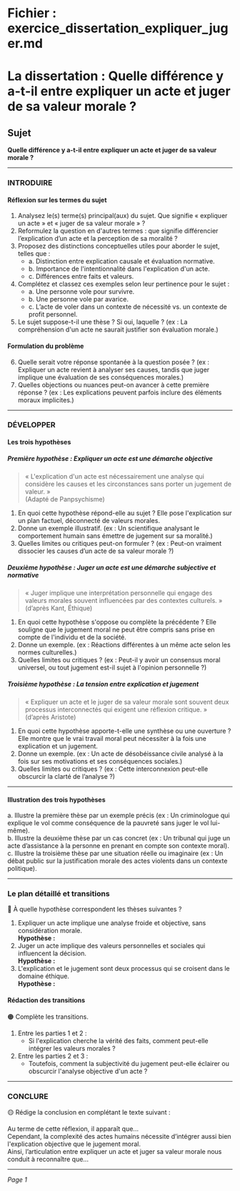 # Fichier : exercice_dissertation_expliquer_juger.md

# La dissertation : Quelle différence y a-t-il entre expliquer un acte et juger de sa valeur morale ?

## Sujet
**Quelle différence y a-t-il entre expliquer un acte et juger de sa valeur morale ?**

---

### INTRODUIRE

#### Réflexion sur les termes du sujet

1. Analysez le(s) terme(s) principal(aux) du sujet. Que signifie « expliquer un acte » et « juger de sa valeur morale » ?
2. Reformulez la question en d'autres termes : que signifie différencier l’explication d’un acte et la perception de sa moralité ?
3. Proposez des distinctions conceptuelles utiles pour aborder le sujet, telles que :
   - a. Distinction entre explication causale et évaluation normative.
   - b. Importance de l'intentionnalité dans l'explication d'un acte.
   - c. Différences entre faits et valeurs.
4. Complétez et classez ces exemples selon leur pertinence pour le sujet :
   - a. Une personne vole pour survivre.
   - b. Une personne vole par avarice.
   - c. L’acte de voler dans un contexte de nécessité vs. un contexte de profit personnel.
5. Le sujet suppose-t-il une thèse ? Si oui, laquelle ? (ex : La compréhension d'un acte ne saurait justifier son évaluation morale.)

#### Formulation du problème

6. Quelle serait votre réponse spontanée à la question posée ? (ex : Expliquer un acte revient à analyser ses causes, tandis que juger implique une évaluation de ses conséquences morales.)
7. Quelles objections ou nuances peut-on avancer à cette première réponse ? (ex : Les explications peuvent parfois inclure des éléments moraux implicites.)

---

### DÉVELOPPER

#### Les trois hypothèses

##### Première hypothèse : Expliquer un acte est une démarche objective

> « L'explication d'un acte est nécessairement une analyse qui considère les causes et les circonstances sans porter un jugement de valeur. »  
> (Adapté de Panpsychisme)

1. En quoi cette hypothèse répond-elle au sujet ? Elle pose l'explication sur un plan factuel, déconnecté de valeurs morales.
2. Donne un exemple illustratif. (ex : Un scientifique analysant le comportement humain sans émettre de jugement sur sa moralité.)
3. Quelles limites ou critiques peut-on formuler ? (ex : Peut-on vraiment dissocier les causes d’un acte de sa valeur morale ?)

##### Deuxième hypothèse : Juger un acte est une démarche subjective et normative

> « Juger implique une interprétation personnelle qui engage des valeurs morales souvent influencées par des contextes culturels. »  
> (d’après Kant, Éthique)

1. En quoi cette hypothèse s'oppose ou complète la précédente ? Elle souligne que le jugement moral ne peut être compris sans prise en compte de l'individu et de la société.
2. Donne un exemple. (ex : Réactions différentes à un même acte selon les normes culturelles.)
3. Quelles limites ou critiques ? (ex : Peut-il y avoir un consensus moral universel, ou tout jugement est-il sujet à l'opinion personnelle ?)

##### Troisième hypothèse : La tension entre explication et jugement

> « Expliquer un acte et le juger de sa valeur morale sont souvent deux processus interconnectés qui exigent une réflexion critique. »  
> (d’après Aristote)

1. En quoi cette hypothèse apporte-t-elle une synthèse ou une ouverture ? Elle montre que le vrai travail moral peut nécessiter à la fois une explication et un jugement.
2. Donne un exemple. (ex : Un acte de désobéissance civile analysé à la fois sur ses motivations et ses conséquences sociales.)
3. Quelles limites ou critiques ? (ex : Cette interconnexion peut-elle obscurcir la clarté de l’analyse ?)

---

#### Illustration des trois hypothèses

a. Illustre la première thèse par un exemple précis (ex : Un criminologue qui explique le vol comme conséquence de la pauvreté sans juger le vol lui-même).  
b. Illustre la deuxième thèse par un cas concret (ex : Un tribunal qui juge un acte d’assistance à la personne en prenant en compte son contexte moral).  
c. Illustre la troisième thèse par une situation réelle ou imaginaire (ex : Un débat public sur la justification morale des actes violents dans un contexte politique).

---

### Le plan détaillé et transitions

🔴 À quelle hypothèse correspondent les thèses suivantes ?

1. Expliquer un acte implique une analyse froide et objective, sans considération morale.  
   **Hypothèse :**
2. Juger un acte implique des valeurs personnelles et sociales qui influencent la décision.  
   **Hypothèse :**
3. L'explication et le jugement sont deux processus qui se croisent dans le domaine éthique.  
   **Hypothèse :**

#### Rédaction des transitions

🟠 Complète les transitions.

1. Entre les parties 1 et 2 :  
   - Si l'explication cherche la vérité des faits, comment peut-elle intégrer les valeurs morales ?
2. Entre les parties 2 et 3 :  
   - Toutefois, comment la subjectivité du jugement peut-elle éclairer ou obscurcir l'analyse objective d'un acte ?

---

### CONCLURE

🟡 Rédige la conclusion en complétant le texte suivant :

Au terme de cette réflexion, il apparaît que...  
Cependant, la complexité des actes humains nécessite d’intégrer aussi bien l'explication objective que le jugement moral.  
Ainsi, l’articulation entre expliquer un acte et juger sa valeur morale nous conduit à reconnaître que...  

---

*Page 1*